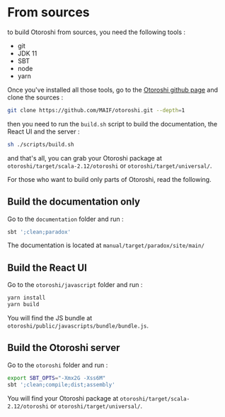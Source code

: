 # From sources

to build Otoroshi from sources, you need the following tools :

* git
* JDK 11
* SBT
* node
* yarn

Once you've installed all those tools, go to the [Otoroshi github page](https://github.com/MAIF/otoroshi) and clone the sources :

```sh
git clone https://github.com/MAIF/otoroshi.git --depth=1
```

then you need to run the `build.sh` script to build the documentation, the React UI and the server :

```sh
sh ./scripts/build.sh
```

and that's all, you can grab your Otoroshi package at `otoroshi/target/scala-2.12/otoroshi` or `otoroshi/target/universal/`.

For those who want to build only parts of Otoroshi, read the following.

## Build the documentation only

Go to the `documentation` folder and run :

```sh
sbt ';clean;paradox'
```

The documentation is located at `manual/target/paradox/site/main/`

## Build the React UI

Go to the `otoroshi/javascript` folder and run :

```sh
yarn install
yarn build
```

You will find the JS bundle at `otoroshi/public/javascripts/bundle/bundle.js`.

## Build the Otoroshi server

Go to the `otoroshi` folder and run :

```sh
export SBT_OPTS="-Xmx2G -Xss6M"
sbt ';clean;compile;dist;assembly'
```

You will find your Otoroshi package at `otoroshi/target/scala-2.12/otoroshi` or `otoroshi/target/universal/`.
